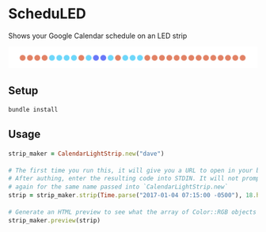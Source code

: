 # ScheduLED
Shows your Google Calendar schedule on an LED strip

<img src="https://github.com/davepagurek/ScheduLED/blob/master/preview.png?raw=true" />

## Setup
```sh
bundle install
```

## Usage
```ruby
strip_maker = CalendarLightStrip.new("dave")

# The first time you run this, it will give you a URL to open in your browser.
# After authing, enter the resulting code into STDIN. It will not prompt
# again for the same name passed into `CalendarLightStrip.new`
strip = strip_maker.strip(Time.parse("2017-01-04 07:15:00 -0500"), 18.hours)

# Generate an HTML preview to see what the array of Color::RGB objects looks like
strip_maker.preview(strip)
```
